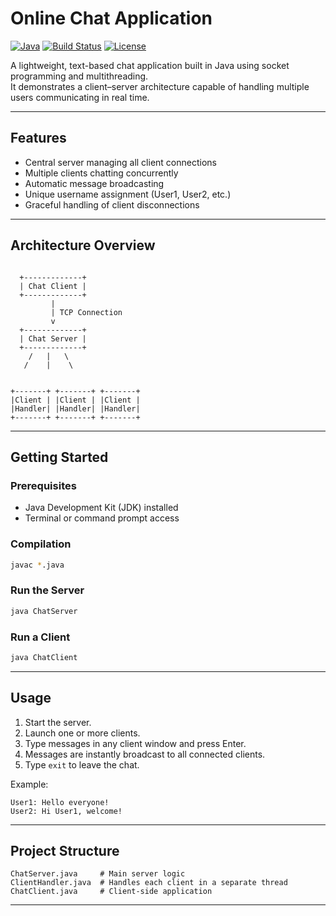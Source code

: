 # Online Chat Application

[![Java](https://img.shields.io/badge/Java-17-blue)](https://www.oracle.com/java/technologies/downloads/)
[![Build Status](https://img.shields.io/badge/build-passing-brightgreen)]()
[![License](https://img.shields.io/badge/license-MIT-orange)](LICENSE)

A lightweight, text-based chat application built in Java using socket programming and multithreading.  
It demonstrates a client–server architecture capable of handling multiple users communicating in real time.

---

## Features

- Central server managing all client connections
- Multiple clients chatting concurrently
- Automatic message broadcasting
- Unique username assignment (User1, User2, etc.)
- Graceful handling of client disconnections

---

## Architecture Overview

```

```
      +-------------+
      | Chat Client |
      +-------------+
             |
             | TCP Connection
             v
      +-------------+
      | Chat Server |
      +-------------+
        /   |   \
       /    |    \
```

+-------+ +-------+ +-------+
|Client | |Client | |Client |
|Handler| |Handler| |Handler|
+-------+ +-------+ +-------+

````

---

## Getting Started

### Prerequisites
- Java Development Kit (JDK) installed  
- Terminal or command prompt access

### Compilation
```bash
javac *.java
````

### Run the Server

```bash
java ChatServer
```

### Run a Client

```bash
java ChatClient
```

---

## Usage

1. Start the server.
2. Launch one or more clients.
3. Type messages in any client window and press Enter.
4. Messages are instantly broadcast to all connected clients.
5. Type `exit` to leave the chat.

Example:

```
User1: Hello everyone!
User2: Hi User1, welcome!
```

---

## Project Structure

```
ChatServer.java     # Main server logic
ClientHandler.java  # Handles each client in a separate thread
ChatClient.java     # Client-side application
```

---
